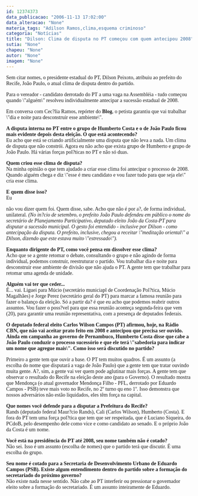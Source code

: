 ```yaml
---
id: 12374373
data_publicacao: "2006-11-13 17:02:00"
data_alteracao: "None"
materia_tags: "Adilson Ramos,clima,esquema criminoso"
categoria: "Notícias"
title: "Dilson: Clima de disputa no PT começou com quem antecipou 2008"
sutia: "None"
chapeu: "None"
autor: "None"
imagem: "None"
---
```

<p><P><FONT face=Verdana>Sem citar nomes, o presidente estadual do PT, Dilson Peixoto, atribuiu ao prefeito do Recife, João Paulo, o atual clima de disputa dentro do partido. </FONT></P></p>
<p><P><FONT face=Verdana>Para o vereador - candidato derrotado do PT a uma vaga na Assembléia - tudo começou quando \"alguém\" resolveu individualmente antecipar a sucessão estadual de&nbsp;2008. </FONT></P></p>
<p><P><FONT face=Verdana>Em conversa com Cec?lia Ramos, repórter do <STRONG>Blog</STRONG>, o petista garantiu que vai trabalhar \"dia e noite para desconstruir esse ambiente\". </FONT></P><B></p>
<p><P><FONT face=Verdana>A disputa interna no PT entre o grupo de Humberto Costa e o de João Paulo ficou mais evidente depois desta eleição. O que está acontecendo?</FONT></B><BR><FONT face=Verdana>Eu acho que está se criando artificialmente uma disputa que não leva a nada. Um clima de disputa que não constrói. Agora eu não acho que exista grupo de Humberto e grupo de João Paulo. Há várias forças pol?ticas no PT e não só duas. </FONT></P><B></p>
<p><P><FONT face=Verdana>Quem criou esse clima de disputa?</FONT></B><BR><FONT face=Verdana>Na minha opinião o que tem ajudado a criar esse clima foi antecipar o processo de 2008. Quando alguém chega e diz \"esse é meu candidato e vou fazer tudo para que seja ele\" cria esse clima. </FONT></P><B></p>
<p><P><FONT face=Verdana>E quem disse isso?<BR></FONT></B><FONT face=Verdana>Eu</p>
<p> não vou dizer quem foi. Quem disse, sabe. Acho que não é por a?, de forma individual, unilateral. <EM>(No in?cio de setembro, o prefeito João Paulo defendeu em público o nome do secretário de Planejamento Participativo, deputado eleito João da Costa-PT para disputar a sucessão municipal. O gesto foi entendido - inclusive por Dilson - como antecipação da disputa. O prefeito, inclusive, chegou a receitar \"meditação oriental\" a Dilson, dizendo que este estava muito \"estressado\").</EM></FONT></P><B></p>
<p><P><FONT face=Verdana>Enquanto dirigente do PT, como você pensa em dissolver esse clima?<BR></FONT></B><FONT face=Verdana>Acho que se a gente retomar o debate, consultando o grupo e não agindo de forma individual, podemos construir, reestruturar o partido. Vou trabalhar dia e noite para desconstruir esse ambiente de divisão que não ajuda o PT. A gente tem que trabalhar para retomar uma agenda de unidade.</FONT></P><B></p>
<p><P><FONT face=Verdana>Alguém vai ter que ceder...</FONT></B><FONT face=Verdana> <BR>É... vai. Liguei para Múcio (secretário municiapl de Coordenação Pol?tica, Múcio Magalhães) e Jorge Perez (secretário geral do PT) para marcar a famosa reunião para fazer o balanço da eleição. Só a partir da? é que eu acho que podemos reabrir outros assuntos. Vou fazer o poss?vel para que essa reunião aconteça segunda-feira que vem (20), para garantir uma reunião representativa, com a presença de deputados federais. </FONT></P><B></p>
<p><P><FONT face=Verdana>O deputado federal eleito Carlos Wilson Campos (PT) afirmou, hoje, na Rádio CBN, que não vai aceitar prato feito em 2008 e antecipou que precisa ser ouvido. Ainda em campanha ao governo de Pernambuco, Humberto Costa disse que cabe a João Paulo conduzir o processo sucessório e que ele terá \"sabedoria para indicar um nome que agregue mais\". Como isso será discutido no partido?</FONT></P></B></p>
<p><P><FONT face=Verdana>Primeiro a gente tem que ouvir a base. O PT tem muitos quadros. É um assunto (a escolha do nome que disputará a vaga de João Paulo) que a gente tem que tratar ouvindo muita gente. A?, sim, a gente vai ver quem pode aglutinar mais forças. A gente tem que observar o resultado do Recife na eleição deste ano (para o Governo). O resultado mostra que Mendonça (o atual governador Mendonça Filho - PFL, derrotado por Eduardo Campos - PSB) teve mais voto no Recife, no 2º turno qu eno 1º. Isso demonstra que nossos adversários não estão liquidados, eles têm força na capital. </FONT></P><B></p>
<p><P><FONT face=Verdana>Que nomes você defende para a disputar a Prefeitura do Recife?</FONT></B><FONT face=Verdana> <BR>Rands (deputado federal Maur?cio Rands), Cali (Carlos Wilson), Humberto (Costa). E fora do PT tem uma força pol?tica que tem que ser respeitada, que é Luciano Siqueira, do PCdoB, pelo desempenho dele como vice e como candidato ao senado. E o próprio João da Costa é um nome.</FONT></P><B></p>
<p><P><FONT face=Verdana>Você está na presidência do PT até 2008, seu nome também não é cotado?</FONT></B><BR><FONT face=Verdana>Não sei. Isso é um assunto (escolha de nomes) que o partido terá que discutir. É uma escolha do grupo.</FONT></P><B></p>
<p><P><FONT face=Verdana>Seu nome é cotado para a Secretaria de Desenvolvimento Urbano de Eduardo Campos (PSB). Existe algum entendimento dentro do partido sobre a formação do secretariado do próximo governo? </FONT></B><BR><FONT face=Verdana>Não existe nada nesse sentido. Não cabe ao PT interferir ou pressionar o governador eleito sobre a formação do secretariado. É um assunto inteiramente de Eduardo.</FONT></P> </p>
